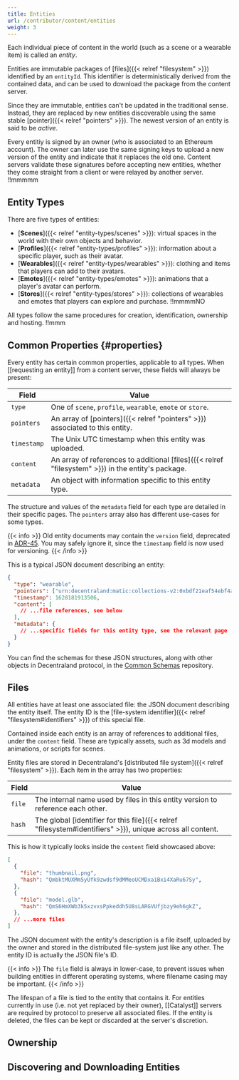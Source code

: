 ```yaml
---
title: Entities
url: /contributor/content/entities
weight: 3
---
```


Each individual piece of content in the world (such as a scene or a wearable item) is called an _entity_.

Entities are immutable packages of [files]({{< relref "filesystem" >}}) identified by an `entityId`. This identifier is deterministically derived from the contained data, and can be used to download the package from the content server.

Since they are immutable, entities can't be updated in the traditional sense. Instead, they are replaced by new entities discoverable using the same stable [pointer]({{< relref "pointers" >}}). The newest version of an entity is said to be _active_.

Every entitiy is signed by an owner (who is associated to an Ethereum account). The owner can later use the same signing keys to upload a new version of the entity and indicate that it replaces the old one. Content servers validate these signatures before accepting new entities, whether they come straight from a client or were relayed by another server. !!mmmmm


## Entity Types

There are five types of entities:

- [**Scenes**]({{< relref "entity-types/scenes" >}}): virtual spaces in the world with their own objects and behavior.
- [**Profiles**]({{< relref "entity-types/profiles" >}}): information about a specific player, such as their avatar.
- [**Wearables**]({{< relref "entity-types/wearables" >}}): clothing and items that players can add to their avatars.
- [**Emotes**]({{< relref "entity-types/emotes" >}}): animations that a player's avatar can perform.
- [**Stores**]({{< relref "entity-types/stores" >}}): collections of wearables and emotes that players can explore and purchase. !!mmmmNO

All types follow the same procedures for creation, identification, ownership and hosting. !!mmm

## Common Properties {#properties}

Every entity has certain common properties, applicable to all types. When [[requesting an entity]] from a content server, these fields will always be present:

| Field | Value |
| ----- | --- |
| `type` | One of `scene`, `profile`, `wearable`, `emote` or `store`.
| `pointers` | An array of [pointers]({{< relref "pointers" >}}) associated to this entity.
| `timestamp` | The Unix UTC timestamp when this entity was uploaded.
| `content` | An array of references to additional [files]({{< relref "filesystem" >}}) in the entity's package.
| `metadata` | An object with information specific to this entity type.

The structure and values of the `metadata` field for each type are detailed in their specific pages. The `pointers` array also has different use-cases for some types.

{{< info >}}
Old entity documents may contain the `version` field, deprecated in [ADR-45](https://adr.decentraland.org/adr/ADR-45). You may safely ignore it, since the `timestamp` field is now used for versioning.
{{< /info >}}

This is a typical JSON document describing an entity:

```json
{
  "type": "wearable",
  "pointers": ["urn:decentraland:matic:collections-v2:0xbdf21eaf54ebf4a6cadc2dcb371df7afce98bc1d:0"],
  "timestamp": 1628181913506,
  "content": [
    // ...file references, see below
  ],
  "metadata": {
    // ...specific fields for this entity type, see the relevant page
  }
}
```

You can find the schemas for these JSON structures, along with other objects in Decentraland protocol, in the [Common Schemas](https://github.com/decentraland/common-schemas) repository.

## Files

All entities have at least one associated file: the JSON document describing the entity itself. The entity ID is the [file-system identifier]({{< relref "filesystem#identifiers" >}}) of this special file.

Contained inside each entity is an array of references to additional files, under the `content` field. These are typically assets, such as 3d models and animations, or scripts for scenes.

Entity files are stored in Decentraland's [distributed file system]({{< relref "filesystem" >}}). Each item in the array has two properties:

| Field | Value |
| --- | --- |
| `file` | The internal name used by files in this entity version to reference each other.
| `hash` | The global [identifier for this file]({{< relref "filesystem#identifiers" >}}), unique across all content.

This is how it typically looks inside the `content` field showcased above:

```json
[
  {
    "file": "thumbnail.png",
    "hash": "QmbktMUXMm5yUfk9zwdsf9dMMeoUCMDxa1Bxi4XaRu67Sy",
  },
  {
    "file": "model.glb",
    "hash": "QmS6HmXWb3k5xzvxsPpkeddh5U8sLARGVUfjbzy9eh6gkZ",
  },
  // ...more files
]
```

The JSON document with the entity's description is a file itself, uploaded by the owner and stored in the distributed file-system just like any other. The entity ID is actually the JSON file's ID.

{{< info >}}
The `file` field is always in lower-case, to prevent issues when building entities in different operating systems, where filename casing may be important.
{{< /info >}}

The lifespan of a file is tied to the entity that contains it. For entities currently in use (i.e. not yet replaced by their owner), [[Catalyst]] servers are required by protocol to preserve all associated files. If the entity is deleted, the files can be kept or discarded at the server's discretion.

## Ownership

## Discovering and Downloading Entities